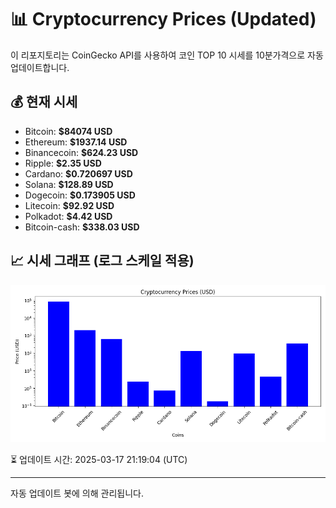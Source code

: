 
# 📊 Cryptocurrency Prices (Updated)

이 리포지토리는 CoinGecko API를 사용하여 코인 TOP 10 시세를 10분가격으로 자동 업데이트합니다.

## 💰 현재 시세
- Bitcoin: **$84074 USD**
- Ethereum: **$1937.14 USD**
- Binancecoin: **$624.23 USD**
- Ripple: **$2.35 USD**
- Cardano: **$0.720697 USD**
- Solana: **$128.89 USD**
- Dogecoin: **$0.173905 USD**
- Litecoin: **$92.92 USD**
- Polkadot: **$4.42 USD**
- Bitcoin-cash: **$338.03 USD**

## 📈 시세 그래프 (로그 스케일 적용)
![Crypto Prices](crypto_prices.png)

⏳ 업데이트 시간: 2025-03-17 21:19:04 (UTC)

---
자동 업데이트 봇에 의해 관리됩니다.
